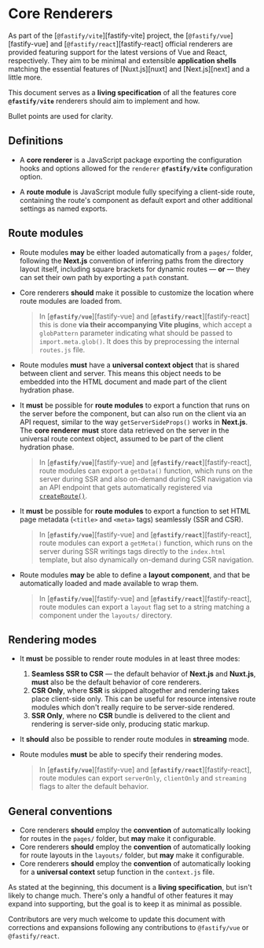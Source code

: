 <!--@include: ./parts/links.md-->

# Core Renderers

As part of the [`@fastify/vite`][fastify-vite] project, the [`@fastify/vue`][fastify-vue] and [`@fastify/react`][fastify-react] official renderers are provided featuring support for the latest versions of Vue and React, respectively. They aim to be minimal and extensible **application shells** matching the essential features of [Nuxt.js][nuxt] and [Next.js][next] and a little more.

This document serves as a **living specification** of all the features core **`@fastify/vite`** renderers should aim to implement and how. 

Bullet points are used for clarity.

## Definitions

- A **core renderer** is a JavaScript package exporting the configuration hooks and options allowed for the `renderer` **`@fastify/vite`** configuration option.

- A **route module** is JavaScript module fully specifying a client-side route, containing the route's component as default export and other additional settings as named exports.

## Route modules

- Route modules **may** be either loaded automatically from a `pages/` folder, following the **Next.js** convention of inferring paths from the directory layout itself, including square brackets for dynamic routes — **or** — they can set their own path by exporting a `path` constant.

- Core renderers **should** make it possible to customize the location where route modules are loaded from. 
  > In [**`@fastify/vue`**][fastify-vue] and [**`@fastify/react`**][fastify-react] this is done **via their accompanying Vite plugins**, which accept a `globPattern` parameter indicating what should be passed to `import.meta.glob()`. It does this by preprocessing the internal `routes.js` file.

- Route modules **must** have a **universal context object** that is shared between client and server. This means this object needs to be embedded into the HTML document and made part of the client hydration phase.

- It **must** be possible for **route modules** to export a function that runs on the server before the component, but can also run on the client via an API request, similar to the way `getServerSideProps()` works in **Next.js**. The **core renderer** **must** store data retrieved on the server in the universal route context object, assumed to be part of the client hydration phase.
  > In [**`@fastify/vue`**][fastify-vue] and [**`@fastify/react`**][fastify-react], route modules can export a `getData()` function, which runs on the server during SSR and also on-demand during CSR navigation via an API endpoint that gets automatically registered via [`createRoute()`](/config/#createroute).

- It **must** be possible for **route modules** to export a function to set HTML page metadata (`<title>` and `<meta>` tags) seamlessly (SSR and CSR).
  > In [**`@fastify/vue`**][fastify-vue] and [**`@fastify/react`**][fastify-react], route modules can export a `getMeta()` function, which runs on the server during SSR writings tags directly to the `index.html` template, but also dynamically on-demand during CSR navigation.

- Route modules **may** be able to define a **layout component**, and that be automatically loaded and made available to wrap them.
  > In [**`@fastify/vue`**][fastify-vue] and [**`@fastify/react`**][fastify-react], route modules can export a `layout` flag set to a string matching a component under the `layouts/` directory.

## Rendering modes

- It **must** be possible to render route modules in at least three modes: 
  1. **Seamless SSR to CSR** — the default behavior of **Next.js** and **Nuxt.js**, **must** also be the default behavior of core renderers. 
  2. **CSR Only**, where **SSR** is skipped altogether and rendering takes place client-side only.
    This can be useful for resource intensive route modules which don't really require to be server-side rendered.
  3. **SSR Only**, where no **CSR** bundle is delivered to the client and rendering is server-side only, producing static markup.

- It **should** also be possible to render route modules in **streaming** mode.

- Route modules **must** be able to specify their rendering modes. 
  > In [**`@fastify/vue`**][fastify-vue] and [**`@fastify/react`**][fastify-react], route modules can export `serverOnly`, `clientOnly` and `streaming` flags to alter the default behavior.

 
## General conventions

- Core renderers **should** employ the **convention** of automatically looking for routes in the `pages/` folder, but **may** make it configurable.
- Core renderers **should** employ the **convention** of automatically looking for route layouts in the `layouts/` folder, but **may** make it configurable.
- Core renderers **should** employ the **convention** of automatically looking for a **universal context** setup function in the `context.js` file.

As stated at the beginning, this document is a **living specification**, but isn't likely to change much. There's only a handful of other features it may expand into supporting, but the goal is to keep it as minimal as possible.

Contributors are very much welcome to update this document with corrections and expansions following any contributions to `@fastify/vue` or `@fastify/react`.
